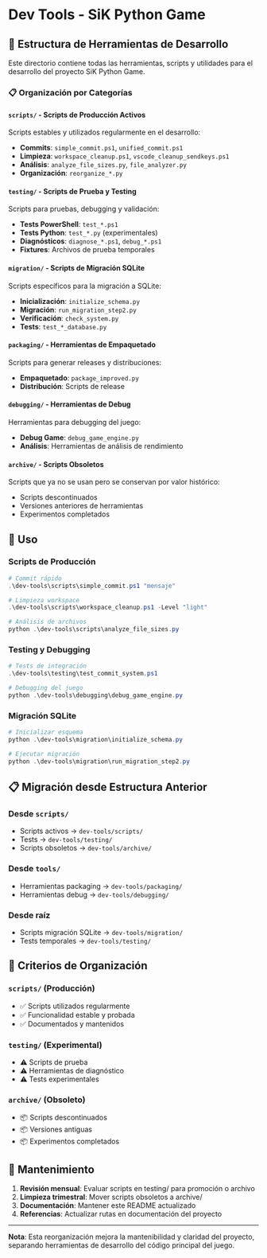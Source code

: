 # Dev Tools - SiK Python Game

## 📁 Estructura de Herramientas de Desarrollo

Este directorio contiene todas las herramientas, scripts y utilidades para el desarrollo del proyecto SiK Python Game.

### 📋 Organización por Categorías

#### `scripts/` - Scripts de Producción Activos
Scripts estables y utilizados regularmente en el desarrollo:
- **Commits**: `simple_commit.ps1`, `unified_commit.ps1`
- **Limpieza**: `workspace_cleanup.ps1`, `vscode_cleanup_sendkeys.ps1`
- **Análisis**: `analyze_file_sizes.py`, `file_analyzer.py`
- **Organización**: `reorganize_*.py`

#### `testing/` - Scripts de Prueba y Testing
Scripts para pruebas, debugging y validación:
- **Tests PowerShell**: `test_*.ps1`
- **Tests Python**: `test_*.py` (experimentales)
- **Diagnósticos**: `diagnose_*.ps1`, `debug_*.ps1`
- **Fixtures**: Archivos de prueba temporales

#### `migration/` - Scripts de Migración SQLite
Scripts específicos para la migración a SQLite:
- **Inicialización**: `initialize_schema.py`
- **Migración**: `run_migration_step2.py`
- **Verificación**: `check_system.py`
- **Tests**: `test_*_database.py`

#### `packaging/` - Herramientas de Empaquetado
Scripts para generar releases y distribuciones:
- **Empaquetado**: `package_improved.py`
- **Distribución**: Scripts de release

#### `debugging/` - Herramientas de Debug
Herramientas para debugging del juego:
- **Debug Game**: `debug_game_engine.py`
- **Análisis**: Herramientas de análisis de rendimiento

#### `archive/` - Scripts Obsoletos
Scripts que ya no se usan pero se conservan por valor histórico:
- Scripts descontinuados
- Versiones anteriores de herramientas
- Experimentos completados

## 🚀 Uso

### Scripts de Producción
```powershell
# Commit rápido
.\dev-tools\scripts\simple_commit.ps1 "mensaje"

# Limpieza workspace
.\dev-tools\scripts\workspace_cleanup.ps1 -Level "light"

# Análisis de archivos
python .\dev-tools\scripts\analyze_file_sizes.py
```

### Testing y Debugging
```powershell
# Tests de integración
.\dev-tools\testing\test_commit_system.ps1

# Debugging del juego
python .\dev-tools\debugging\debug_game_engine.py
```

### Migración SQLite
```powershell
# Inicializar esquema
python .\dev-tools\migration\initialize_schema.py

# Ejecutar migración
python .\dev-tools\migration\run_migration_step2.py
```

## 📋 Migración desde Estructura Anterior

### Desde `scripts/`
- Scripts activos → `dev-tools/scripts/`
- Tests → `dev-tools/testing/`
- Scripts obsoletos → `dev-tools/archive/`

### Desde `tools/`
- Herramientas packaging → `dev-tools/packaging/`
- Herramientas debug → `dev-tools/debugging/`

### Desde raíz
- Scripts migración SQLite → `dev-tools/migration/`
- Tests temporales → `dev-tools/testing/`

## 🎯 Criterios de Organización

### `scripts/` (Producción)
- ✅ Scripts utilizados regularmente
- ✅ Funcionalidad estable y probada
- ✅ Documentados y mantenidos

### `testing/` (Experimental)
- ⚠️ Scripts de prueba
- ⚠️ Herramientas de diagnóstico
- ⚠️ Tests experimentales

### `archive/` (Obsoleto)
- 📦 Scripts descontinuados
- 📦 Versiones antiguas
- 📦 Experimentos completados

## 🔄 Mantenimiento

1. **Revisión mensual**: Evaluar scripts en testing/ para promoción o archivo
2. **Limpieza trimestral**: Mover scripts obsoletos a archive/
3. **Documentación**: Mantener este README actualizado
4. **Referencias**: Actualizar rutas en documentación del proyecto

---

**Nota**: Esta reorganización mejora la mantenibilidad y claridad del proyecto, separando herramientas de desarrollo del código principal del juego.
